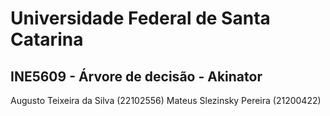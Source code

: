 # Universidade Federal de Santa Catarina

## INE5609 - Árvore de decisão - Akinator

Augusto Teixeira da Silva (22102556)
Mateus Slezinsky Pereira (21200422)
